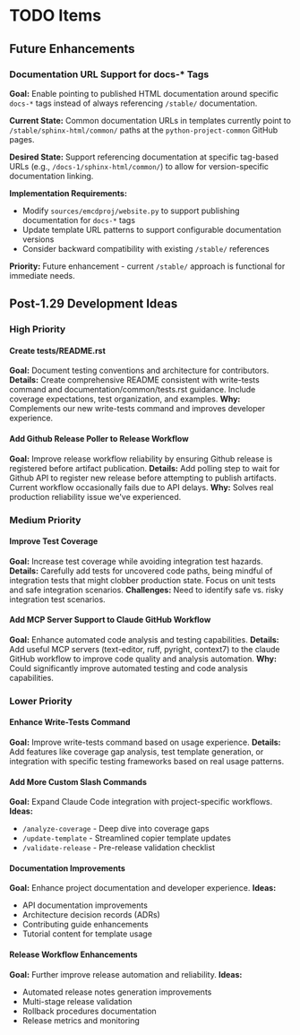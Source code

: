 # TODO Items

## Future Enhancements

### Documentation URL Support for docs-* Tags

**Goal:** Enable pointing to published HTML documentation around specific `docs-*` tags instead of always referencing `/stable/` documentation.

**Current State:** Common documentation URLs in templates currently point to `/stable/sphinx-html/common/` paths at the `python-project-common` GitHub pages.

**Desired State:** Support referencing documentation at specific tag-based URLs (e.g., `/docs-1/sphinx-html/common/`) to allow for version-specific documentation linking.

**Implementation Requirements:**
- Modify `sources/emcdproj/website.py` to support publishing documentation for `docs-*` tags
- Update template URL patterns to support configurable documentation versions
- Consider backward compatibility with existing `/stable/` references

**Priority:** Future enhancement - current `/stable/` approach is functional for immediate needs.

## Post-1.29 Development Ideas

### High Priority

#### Create tests/README.rst
**Goal:** Document testing conventions and architecture for contributors.
**Details:** Create comprehensive README consistent with write-tests command and documentation/common/tests.rst guidance. Include coverage expectations, test organization, and examples.
**Why:** Complements our new write-tests command and improves developer experience.

#### Add Github Release Poller to Release Workflow
**Goal:** Improve release workflow reliability by ensuring Github release is registered before artifact publication.
**Details:** Add polling step to wait for Github API to register new release before attempting to publish artifacts. Current workflow occasionally fails due to API delays.
**Why:** Solves real production reliability issue we've experienced.

### Medium Priority

#### Improve Test Coverage
**Goal:** Increase test coverage while avoiding integration test hazards.
**Details:** Carefully add tests for uncovered code paths, being mindful of integration tests that might clobber production state. Focus on unit tests and safe integration scenarios.
**Challenges:** Need to identify safe vs. risky integration test scenarios.

#### Add MCP Server Support to Claude GitHub Workflow
**Goal:** Enhance automated code analysis and testing capabilities.
**Details:** Add useful MCP servers (text-editor, ruff, pyright, context7) to the claude GitHub workflow to improve code quality and analysis automation.
**Why:** Could significantly improve automated testing and code analysis capabilities.

### Lower Priority

#### Enhance Write-Tests Command
**Goal:** Improve write-tests command based on usage experience.
**Details:** Add features like coverage gap analysis, test template generation, or integration with specific testing frameworks based on real usage patterns.

#### Add More Custom Slash Commands
**Goal:** Expand Claude Code integration with project-specific workflows.
**Ideas:** 
- `/analyze-coverage` - Deep dive into coverage gaps
- `/update-template` - Streamlined copier template updates
- `/validate-release` - Pre-release validation checklist

#### Documentation Improvements
**Goal:** Enhance project documentation and developer experience.
**Ideas:**
- API documentation improvements
- Architecture decision records (ADRs)
- Contributing guide enhancements
- Tutorial content for template usage

#### Release Workflow Enhancements
**Goal:** Further improve release automation and reliability.
**Ideas:**
- Automated release notes generation improvements
- Multi-stage release validation
- Rollback procedures documentation
- Release metrics and monitoring